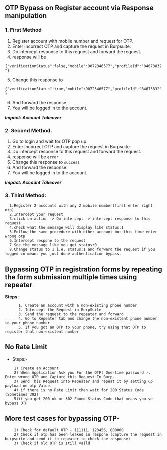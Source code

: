 
## OTP Bypass on Register account via Response manipulation

 ### 1. First Method
1. Register account with mobile number and request for OTP.
2. Enter incorrect OTP and capture the request in Burpsuite.
3. Do intercept response to this request and forward the request.
4.  response will be 

`{"verificationStatus":false,"mobile":9072346577","profileId":"84673832"}`

5. Change this response to

`{"verificationStatus":true,"mobile":9072346577","profileId":"84673832"}`

6. And forward the response.
7. You will be logged in to the account.

***Impact: Account Takeover***

### 2. Second Method.
1. Go to login and wait for OTP pop up.
2. Enter incorrect OTP and capture the request in Burpsuite.
3. Do intercept response to this request and forward the request.
4. response will be 
`error`
5.  Change this response to
`success`
6. And forward the response.
7. You will be logged in to the account.

***Impact: Account Takeover***

### 3. Third Method:
 
  ```
    1.Register 2 accounts with any 2 mobile number(first enter right otp)
    2.Intercept your request
    3.click on action -> Do intercept -> intercept response to this request.
    4.check what the message will display like status:1
    5.Follow the same procedure with other account but this time enter wrong otp
    6.Intercept respone to the request
    7.See the message like you get status:0
    8.Change status to 1 i.e, status:1 and forward the request if you logged in means you just done authentication bypass.
  ```

## Bypassing OTP in registration forms by repeating the form submission multiple times using repeater

**Steps :**
```
      1. Create an account with a non-existing phone number
      2. Intercept the Request in BurpSuite
      3. Send the request to the repeater and forward
      4. Go to Repeater tab and change the non-existent phone number to your phone number
      5. If you got an OTP to your phone, try using that OTP to register that non-existent number
  ```    
  
## No Rate Limit
 * Steps:-
 ```
     1) Create an Account
     2) When Application Ask you For the OTP( One-time password ), Enter wrong OTP and Capture this Request In Burp.
     3) Send This Request into Repeater and repeat it by setting up payload on otp Value.
     4) if there is no Rate Limit then wait for 200 Status Code (Sometimes 302)
     5)if you get 200 ok or 302 Found Status Code that means you've bypass OTP
 ```
 ## More test cases for bypassing OTP-
 ```
     1) Check for default OTP - 111111, 123456, 000000
     2) Check if otp has been leaked in respone (Capture the request in burpsuite and send it to repeater to check the response)
     3) Check if old OTP is still vaild
 ```
 